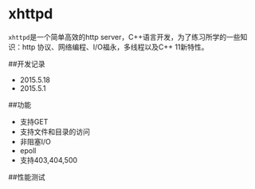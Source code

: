 # xhttpd

`xhttpd`是一个简单高效的http server，C++语言开发，为了练习所学的一些知识：http 协议、网络编程、I/O福永，多线程以及C++ 11新特性。

##开发记录

-	2015.5.18
-	2015.5.1




##功能

-	支持GET
-	支持文件和目录的访问
-	非阻塞I/O
-	epoll
-	支持403,404,500



##性能测试



